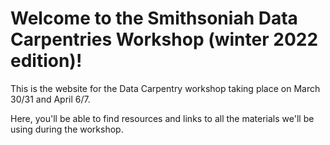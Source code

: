 # Welcome to the Smithsoniah Data Carpentries Workshop (winter 2022 edition)!

This is the website for the Data Carpentry workshop taking place on March 30/31 and April 6/7.

Here, you'll be able to find resources and links to all the materials we'll be using during the workshop.
